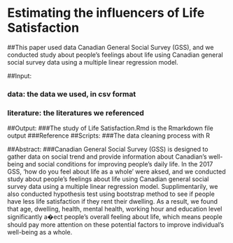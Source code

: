 # Estimating the influencers of Life Satisfaction

##This paper used data Canadian General Social Survey (GSS), and we conducted study about people’s feelings about life using Canadian general social survey data using a multiple linear regression model.

##Input: 
 ### data: the data we used, in csv format
 ### literature: the literatures we referenced
##Output: 
 ###The study of Life Satisfaction.Rmd is the Rmarkdown file output
 ###Reference
##Scripts: 
 ###The data cleaning process with R

##Abstract: 
###Canadian General Social Survey (GSS) is designed to gather data on social trend and provide information about Canadian’s well-being and social conditions for improving people’s daily life. In the 2017 GSS, ‘how do you feel about life as a whole’ were aksed, and we conducted study about people’s feelings about life using Canadian general social survey data using a multiple linear regression model. Supplimentarily, we also conducted hypothesis test using bootstrap method to see if people have less life satisfaction if they rent their dwelling. As a result, we found that age, dwelling, health, mental health, working hour and education level significantly a�ect people’s overall feeling about life, which means people should pay more attention on these potential factors to improve individual’s well-being as a whole.

